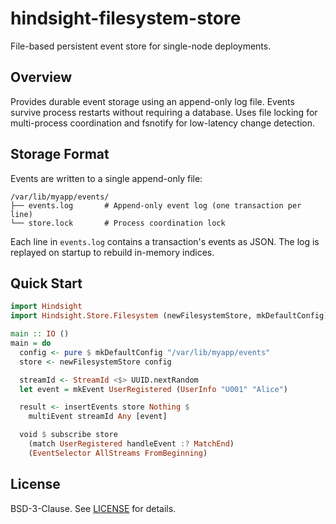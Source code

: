 # hindsight-filesystem-store

File-based persistent event store for single-node deployments.

## Overview

Provides durable event storage using an append-only log file. Events survive process restarts without requiring a database. Uses file locking for multi-process coordination and fsnotify for low-latency change detection.

## Storage Format

Events are written to a single append-only file:

```
/var/lib/myapp/events/
├── events.log       # Append-only event log (one transaction per line)
└── store.lock       # Process coordination lock
```

Each line in `events.log` contains a transaction's events as JSON. The log is replayed on startup to rebuild in-memory indices.

## Quick Start

```haskell
import Hindsight
import Hindsight.Store.Filesystem (newFilesystemStore, mkDefaultConfig)

main :: IO ()
main = do
  config <- pure $ mkDefaultConfig "/var/lib/myapp/events"
  store <- newFilesystemStore config

  streamId <- StreamId <$> UUID.nextRandom
  let event = mkEvent UserRegistered (UserInfo "U001" "Alice")

  result <- insertEvents store Nothing $
    multiEvent streamId Any [event]

  void $ subscribe store
    (match UserRegistered handleEvent :? MatchEnd)
    (EventSelector AllStreams FromBeginning)
```

## License

BSD-3-Clause. See [LICENSE](../LICENSE) for details.
